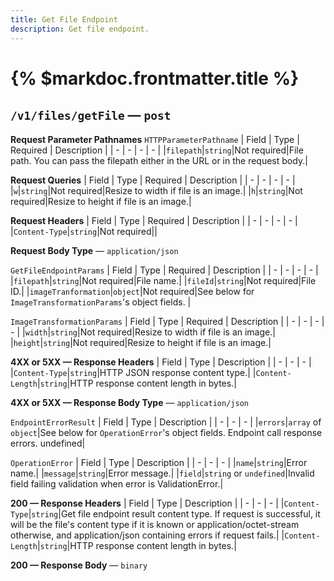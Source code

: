 ```yaml
---
title: Get File Endpoint
description: Get file endpoint.
---
```


# {% $markdoc.frontmatter.title %}
## `/v1/files/getFile` — `post`
**Request Parameter Pathnames**
`HTTPParameterPathname`
| Field | Type | Required | Description |
| - | - | - | - |
|`filepath`|`string`|Not required|File path. You can pass the filepath either in the URL or in the request body.|


**Request Queries**
| Field | Type | Required | Description |
| - | - | - | - |
|`w`|`string`|Not required|Resize to width if file is an image.|
|`h`|`string`|Not required|Resize to height if file is an image.|


**Request Headers**
| Field | Type | Required | Description |
| - | - | - | - |
|`Content-Type`|`string`|Not required||

**Request Body Type** — `application/json`

`GetFileEndpointParams`
| Field | Type | Required | Description |
| - | - | - | - |
|`filepath`|`string`|Not required|File name.|
|`fileId`|`string`|Not required|File ID.|
|`imageTranformation`|`object`|Not required|See below for `ImageTransformationParams`'s object fields. |

`ImageTransformationParams`
| Field | Type | Required | Description |
| - | - | - | - |
|`width`|`string`|Not required|Resize to width if file is an image.|
|`height`|`string`|Not required|Resize to height if file is an image.|

**4XX or 5XX  —  Response Headers**
| Field | Type | Description |
| - | - | - |
|`Content-Type`|`string`|HTTP JSON response content type.|
|`Content-Length`|`string`|HTTP response content length in bytes.|

**4XX or 5XX  —  Response Body Type** — `application/json`

`EndpointErrorResult`
| Field | Type | Description |
| - | - | - |
|`errors`|`array` of `object`|See below for `OperationError`'s object fields. Endpoint call response errors. undefined|

`OperationError`
| Field | Type | Description |
| - | - | - |
|`name`|`string`|Error name.|
|`message`|`string`|Error message.|
|`field`|`string` or `undefined`|Invalid field failing validation when error is ValidationError.|

**200  —  Response Headers**
| Field | Type | Description |
| - | - | - |
|`Content-Type`|`string`|Get file endpoint result content type. If request is successful, it will be the file's content type if it is known or application/octet-stream otherwise, and application/json containing errors if request fails.|
|`Content-Length`|`string`|HTTP response content length in bytes.|



**200  —  Response Body** — `binary`

